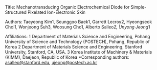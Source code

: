 Title: Mechanotransducing Organic Electrochemical Diode for Simple-Structured Pixelated Ion-Electronic Skin

Authors: Taeyeong Kim1, Seunggoo Baek1, Garrett Lecroy2, Hyeongseok Choi1, Wonjeong Suh3, Woosung Cho1, Alberto Salleo*2, Unyong Jeong*1

Affiliations:
1 Department of Materials Science and Engineering, Pohang University of Science and Technology (POSTECH), Pohang, Republic of Korea
2 Department of Materials Science and Engineering, Stanford University, Stanford, CA, USA.
3 Korea Institute of Machinery & Materials (KIMM), Daejeon, Republic of Korea
*Corresponding authors: asalleo@stanford.edu, ujeong@postech.ac.kr 
